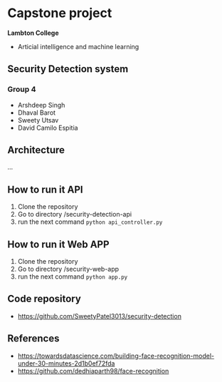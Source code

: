 # Capstone project
**Lambton College**
- Articial intelligence and machine learning
## Security Detection system

### Group 4
- Arshdeep Singh
- Dhaval Barot
- Sweety Utsav
- David Camilo Espitia

## Architecture
...
## How to run it API
1. Clone the repository
2. Go to directory /security-detection-api
3. run the next command
``
python api_controller.py
``
## How to run it Web APP
1. Clone the repository
2. Go to directory /security-web-app
3. run the next command
``
python app.py
``
## Code repository
- https://github.com/SweetyPatel3013/security-detection

## References
- https://towardsdatascience.com/building-face-recognition-model-under-30-minutes-2d1b0ef72fda
- https://github.com/dedhiaparth98/face-recognition